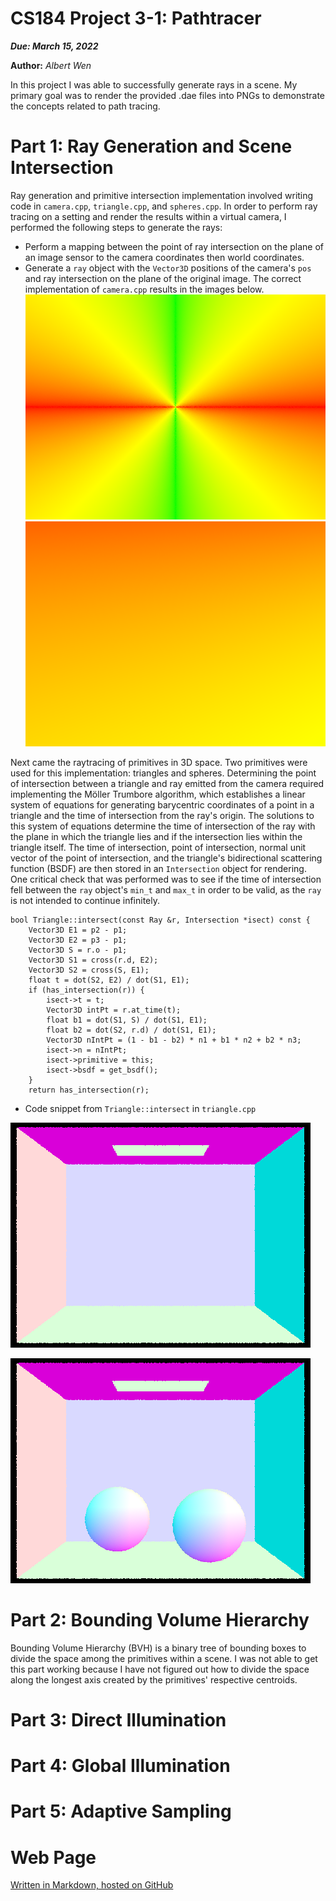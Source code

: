 CS184 Project 3-1: Pathtracer
==============

***Due: March 15, 2022***

**Author:** *Albert Wen*

In this project I was able to successfully generate rays in a scene. My primary goal was to render the provided .dae files into PNGs to demonstrate the concepts related to path tracing.

# Part 1: Ray Generation and Scene Intersection

Ray generation and primitive intersection implementation involved writing code in `camera.cpp`, `triangle.cpp`, and `spheres.cpp`. In order to perform ray tracing on a setting and render the results within a virtual camera, I performed the following steps to generate the rays:
* Perform a mapping between the point of ray intersection on the plane of an image sensor to the camera coordinates then world coordinates.
* Generate a `ray` object with the `Vector3D` positions of the camera's `pos` and ray intersection on the plane of the original image.
The correct implementation of `camera.cpp` results in the images below.
![CBempty.dae after task 2](images/part1/task2/CBempty.png)
![banana.dae after task 2](images/part1/task2/banana.png)

Next came the raytracing of primitives in 3D space. Two primitives were used for this implementation: triangles and spheres. Determining the point of intersection between a triangle and ray emitted from the camera required implementing the Möller Trumbore algorithm, which establishes a linear system of equations for generating barycentric coordinates of a point in a triangle and the time of intersection from the ray's origin. The solutions to this system of equations determine the time of intersection of the ray with the plane in which the triangle lies and if the intersection lies within the triangle itself. The time of intersection, point of intersection, normal unit vector of the point of intersection, and the triangle's bidirectional scattering function (BSDF) are then stored in an `Intersection` object for rendering. One critical check that was performed was to see if the time of intersection fell between the `ray` object's `min_t` and `max_t` in order to be valid, as the `ray` is not intended to continue infinitely.

```
bool Triangle::intersect(const Ray &r, Intersection *isect) const {
	Vector3D E1 = p2 - p1;
	Vector3D E2 = p3 - p1;
	Vector3D S = r.o - p1;
	Vector3D S1 = cross(r.d, E2);
	Vector3D S2 = cross(S, E1);
	float t = dot(S2, E2) / dot(S1, E1);
	if (has_intersection(r)) {
		isect->t = t;
		Vector3D intPt = r.at_time(t);
		float b1 = dot(S1, S) / dot(S1, E1);
		float b2 = dot(S2, r.d) / dot(S1, E1);
		Vector3D nIntPt = (1 - b1 - b2) * n1 + b1 * n2 + b2 * n3;
		isect->n = nIntPt;
		isect->primitive = this;
		isect->bsdf = get_bsdf();
	}
	return has_intersection(r);
```
* Code snippet from `Triangle::intersect` in `triangle.cpp`

![CBempty.dae after task 3](images/part1/task3/CBempty.png)


![CBspheres_lambertian.dae after task 4](images/part1/task4/CBspheres.png)

# Part 2: Bounding Volume Hierarchy
Bounding Volume Hierarchy (BVH) is a binary tree of bounding boxes to divide the space among the primitives within a scene. I was not able to get this part working because I have not figured out how to divide the space along the longest axis created by the primitives' respective centroids.

# Part 3: Direct Illumination


# Part 4: Global Illumination


# Part 5: Adaptive Sampling




# Web Page
[Written in Markdown, hosted on GitHub](https://github.com/cal-cs184-student/sp22-project-webpages-AlbertScribblenaut/blob/master/proj3-1/index.md)
